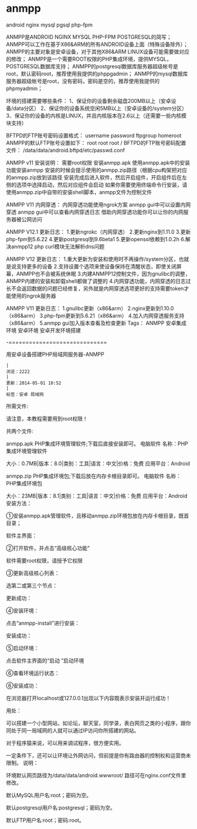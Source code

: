 # anmpp
android nginx mysql pgsql php-fpm

	
ANMPP是ANDROID NGINX MYSQL PHP-FPM POSTGRESQL的简写；
ANMPP可以工作在基于X86&ARM的所有ANDROID设备上面（特殊设备除外）；
ANMPP的主要对象是安卓设备，对于其他X86&ARM LINUX设备可能需要做对应的修改；
ANMPP是一个需要ROOT权限的PHP集成环境，提供MYSQL，POSTGRESQL数据库支持；
ANMPP的postgresql数据库服务器超级帐号是root，默认密码root，推荐使用我提供的phppgadmin；
ANMPP的mysql数据库服务器超级帐号是root，没有密码，密码是空的，推荐使用我提供的phpmyadmin；

环境的搭建需要哪些条件：
1、保证你的设备剩余磁盘200MB以上（安卓设备/data分区）
2、保证你的设备系统空闲5MB以上（安卓设备的/system分区）
3、保证你的设备的内核是LINUX，并且内核版本在2.6以上（还需要一些内核模块支持）

BFTPD的FTP账号密码设置格式：
username password ftpgroup homeroot
ANMPP的默认FTP账号设置如下：
root root root /
BFTPD的FTP账号密码配置文件：
/data/data/android.bftpd/etc/passwd.conf

ANMPP v11 安装说明：
需要root权限
安装anmpp.apk
使用anmpp.apk中的安装功能安装anmpp
安装的时候会提示使用的anmpp.zip路径（根据cpu构架把对应的anmpp.zip放到该路径
安装完成后进入软件，然后开启组件，开启组件后在左侧的选项中选择启动，然后对应组件会启动
如果你需要使用终端命令行安装，请使用anmpp.zip中自带的安装shell脚本，anmpp文件为控制文件

ANMPP V11 内网穿透：
内网穿透功能使用ngrok方案
anmpp gui中可以设置内网穿透
anmpp gui中可以查看内网穿透日志
借助内网穿透功能你可以让你的内网服务器被公网访问

ANMPP V12.1 更新日志：
1.更新ngrokc（内网穿透）
2.更新nginx到1.11.0
3.更新php-fpm到5.6.22
4.更新postgresql到9.6beta1
5.更新openssl依赖到1.0.2h
6.解决anmpp12 php curl模块无法解析dns问题

ANMPP V12 更新日志：
1.重大更新为安装和使用时不再操作/system分区，也就是说支持更多的设备
2.支持设置个选项来使设备保持在清醒状态，即使关闭屏幕，ANMPP也不会被系统休眠
3.内建ANMPP12控制文件，因为gnulibc的调整，ANMPP内建的安装和卸载shell都做了调整的
4.内网穿透功能，内网穿透的日志过长不会返回数据的问题已经修复，另外就是内网穿透选项更好的支持需要token才能使用的ngrok服务器

ANMPP V11 更新日志：
1.gnulibc更新（x86&arm）
2.nginx更新到1.10.0（x86&arm）
3.php-fpm更新到5.6.21（x86&arm）
4.加入内网穿透服务支持（x86&arm）
5.anmpp gui加入版本查看及检查更新
Tags： ANMPP   安卓集成环境   安卓环境   安卓开发环境搭建   


-=============================




用安卓设备搭建PHP局域网服务器-ANMPP

    |
    浏览：2222
    |
    更新：2014-05-01 10:52
    |
    标签：安卓 局域网 

所需文件:

请注意，本教程需要用到root权限！

共两个文件:

anmpp.apk PHP集成环境管理软件;下载后直接安装即可。
电脑软件
名称：PHP集成环境管理软件
 
大小：0.7MB|版本：8.0|类别：工具|语言：中文|价格：免费
应用平台：Android 

anmpp.zip PHP集成环境包;下载后放在内存卡根目录即可。
电脑软件
名称：PHP集成环境包
 
大小：23MB|版本：8.1|类别：工具|语言：中文|价格：免费
应用平台：Android 
安装方法：

①安装anmpp.apk管理软件，且移动anmpp.zip环境包放在内存卡根目录，既首目录；

软件主界面：

②打开软件，并点击“高级核心功能”

软件需要root权限，请授予它权限

③更新高级核心列表：

选第二或第三个节点：

更新成功：

④安装环境：

点击“anmpp-install”进行安装：

安装成功：

⑤启动环境：

点击软件主界面的“启动 ”启动环境

⑥查看环境运行状态：

⑥安装成功：

在浏览器打开localhost或127.0.0.1出现以下内容既表示安装并运行成功！

用处：

可以搭建一个小型网站，如论坛，聊天室，同学录，表白网页之类的小程序，跟你同处于同一局域网的人就可以通过IP访问你所搭建的网站。

对于程序猿来说，可以用来调试程序，很方便实用。

一定条件下，还可以让环境让外网访问，但前提是你有路由器的控制权和运营商未限制。
说明：

环境默认网页路径为/data/data/android.wwwroot/ 路径可在nginx.conf文件里修改。

默认MySQL用户名:root；密码为空。

默认postgresql用户名:postgresql；密码为空。

默认FTP用户名:root；密码:root。
